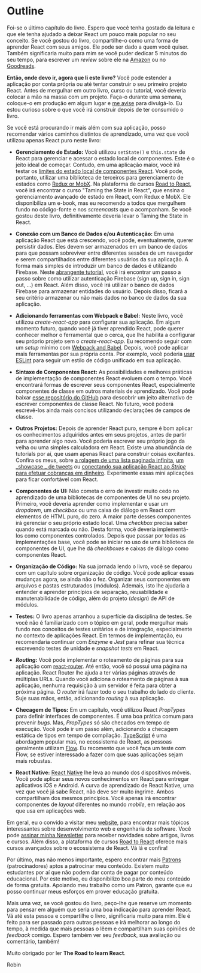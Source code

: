 # Outline

Foi-se o último capítulo do livro. Espero que você tenha gostado da leitura e que ele tenha ajudado a deixar React um pouco mais popular no seu conceito. Se você gostou do livro, compartilhe-o como uma forma de aprender React com seus amigos. Ele pode ser dado a quem você quiser. Também significaria muito para mim se você puder dedicar 5 minutos do seu tempo, para escrever um _review_ sobre ele na [Amazon][1] ou no [Goodreads][2].

**Então, onde devo ir, agora que li este livro?** Você pode estender a aplicação por conta própria ou até tentar construir o seu primeiro projeto React. Antes de mergulhar em outro livro, curso ou tutorial, você deveria colocar a mão na massa com um projeto. Faça-o durante uma semana, coloque-o em produção em algum lugar e [me avise][3] para divulgá-lo. Eu estou curioso sobre o que você irá construir depois de ter consumido o livro.

Se você está procurando ir mais além com sua aplicação, posso recomendar vários caminhos distintos de aprendizado, uma vez que você utilizou apenas React puro neste livro:

* **Gerenciamento de Estado:** Você utilizou `setState()` e `this.state` de React para gerenciar e acessar o estado local de componentes. Este é o jeito ideal de começar. Contudo, em uma aplicação maior, você irá testar os [limites do estado local de componentes React][4]. Você pode, portanto, utilizar uma biblioteca de terceiros para gerenciamento de estados como [Redux or MobX][5]. Na plataforma de cursos [Road to React][6], você irá encontrar o curso "Taming the State in React", que ensina o gerenciamento avançado de estado em React, com Redux e MobX. Ele disponibiliza um e-book, mas eu recomendo a todos que mergulhem fundo no código-fonte e nos _screencasts_ que o acompanham. Se você gostou deste livro, definitivamente deveria levar o Taming the State in React.

* **Conexão com um Banco de Dados e/ou Autenticação:** Em uma aplicação React que está crescendo, você pode, eventualmente, querer persistir dados. Eles devem ser armazenados em um banco de dados para que possam sobreviver entre diferentes sessões de um navegador e serem compartilhados entre diferentes usuários da sua aplicação. A forma mais simples de introduzir um banco de dados é utilizando Firebase. Neste [abrangente tutorial][7], você irá encontrar um passo a passo sobre como utilizar autenticação Firebase (sign up, sign in, sign out, …) em React. Além disso, você irá utilizar o banco de dados Firebase para armazenar entidades do usuário. Depois disso, ficará a seu critério armazenar ou não mais dados no banco de dados da sua aplicação.

* **Adicionando ferramentas com Webpack e Babel:** Neste livro, você utilizou *create-react-app* para configurar sua aplicação. Em algum momento futuro, quando você já tiver aprendido React, pode querer conhecer melhor o ferramental que o cerca, que lhe habilita a configurar seu próprio projeto sem o _create-react-app_. Eu recomendo seguir com um _setup_ mínimo com [Webpack and Babel][8]. Depois, você pode aplicar mais ferramentas por sua própria conta. Por exemplo, você poderia [usar ESLint][9] para seguir um estilo de código unificado em sua aplicação.

* **Sintaxe de Componentes React:** As possibilidades e melhores práticas de implementação de componentes React evoluem com o tempo. Você encontrará formas de escrever seus componentes React, especialmente componentes de classe em outros materiais de aprendizado. Você pode baixar [esse repositório do GitHub][10] para descobrir um jeito alternativo de escrever componentes de classe React. No futuro, você poderá escrevê-los ainda mais concisos utilizando declarações de campos de classe.

* **Outros Projetos:** Depois de aprender React puro, sempre é bom aplicar os conhecimentos adquiridos antes em seus projetos, antes de partir para aprender algo novo. Você poderia escrever seu próprio jogo da velha ou uma simples calculadora em React. Existe uma abundância de tutorials por aí, que usam apenas React para construir coisas excitantes. Confira os meus, sobre [a rolagem de uma lista paginada infinita][11], [um _showcase _ de tweets][12] ou [conectando sua aplicação React ao _Stripe_ para efetuar cobranças em dinheiro][13]. Experimente essas mini aplicações para ficar confortável com React.

* **Componentes de UI:** Não cometa o erro de investir muito cedo no aprendizado de uma bibliotecas de componentes de UI no seu projeto. Primeiro, você deveria aprender como implementar e usar um _dropdown_, um _checkbox_ ou uma caixa de diálogo em React com elementos de HTML puro, do zero. A maior parte desses componentes irá gerenciar o seu próprio estado local. Uma _checkbox_ precisa saber quando está marcada ou não. Desta forma, você deveria implementá-los como componentes controlados. Depois que passar por todas as implementações base, você pode se iniciar no uso de uma biblioteca de componentes de UI, que lhe dá _checkboxes_ e caixas de diálogo como componentes React.

* **Organização de Código:** Na sua jornada lendo o livro, você se deparou com um capítulo sobre organização de código. Você pode aplicar essas mudanças agora, se ainda não o fez. Organizar seus componentes em arquivos e pastas estruturados (módulos). Ademais, isto lhe ajudaria a entender e aprender princípios de separação, reusabilidade e manutenabilidade de código, além do projeto (_design_) de API de módulos.

* **Testes:** O livro apenas arranhou a superfície da disciplina de testes. Se você não é familiarizado com o tópico em geral, pode mergulhar mais fundo nos conceitos de testes unitários e de integração, especialmente no contexto de aplicações React. Em termos de implementação, eu recomendaria continuar com _Enzyme_ e _Jest_ para refinar sua técnica escrevendo testes de unidade e _snapshot tests_ em React.

* **_Routing_:** Você pode implementar o roteamento de páginas para sua aplicação com [react-router][14]. Até então, você só possui uma página na aplicação. React Router lhe ajuda a ter várias páginas através de múltiplas URLs. Quando você adiciona o roteamento de páginas à sua aplicação, nenhuma requisição à um servidor é feita para obter a próxima página. O _router_ irá fazer todo o seu trabalho do lado do cliente. Suje suas mãos, então, adicionando _routing_ à sua aplicação.

* **Checagem de Tipos:** Em um capítulo, você utilizou React _PropTypes_ para definir interfaces de componentes. É uma boa prática comum para prevenir _bugs_. Mas, _PropTypes_ só são checados em tempo de execução. Você pode ir um passo além, adicionando a checagem estática de tipos em tempo de compilação. [TypeScript][15] é uma abordagem popular mas, no ecossistema de React, as pessoas geralmente utilizam [Flow][16]. Eu recomento que você faça um teste com Flow, se estiver interessado a fazer com que suas aplicações sejam mais robustas.

* **React Native:** [React Native][17] lhe leva ao mundo dos dispositivos móveis. Você pode aplicar seus novos conhecimentos em React para entregar aplicativos iOS e Android. A curva de aprendizado de React Native, uma vez que você já sabe React, não deve ser muito íngrime. Ambos compartilham dos mesmos princípios. Você apenas irá encontrar componentes de _layout_ diferentes no mundo _mobile_, em relação aos que usa em aplicações web.

Em geral, eu o convido a visitar meu [website][18], para encontrar mais tópicos interessantes sobre desenvolvimento web e engenharia de software. Você pode [assinar minha Newsletter][19] para receber novidades sobre artigos, livros e cursos. Além disso, a plataforma de cursos [Road to React][20] oferece mais cursos avançados sobre o ecossistema de React. Vá lá e confira!

Por último, mas não menos importante, espero encontrar mais [Patrons][21] (patrocinadores) aptos a patrocinar meu conteúdo. Existem muito estudantes por aí que não podem dar conta de pagar por conteúdo educacional. Por este motivo, eu disponibilizo boa parte do meu conteúdo de forma gratuita. Apoiando meu trabalho como um Patron, garante que eu posso continuar meus esforços em prover educação gratuita.

Mais uma vez, se você gostou do livro, peço-lhe que reserve um momento para pensar em alguém que seria uma boa indicação para aprender React. Vá até esta pessoa e compartilhe o livro, significaria muito para mim. Ele é feito para ser passado para outras pessoas e irá melhorar ao longo do tempo, à medida que mais pessoas o lêem e compartilham suas opiniões de _feedback_ comigo. Espero também ver seu _feedback_, sua avaliação ou comentário, também!

Muito obrigado por ler **The Road to learn React**.

Robin

[1]:	https://www.amazon.com/dp/B077HJFCQX
[2]:	https://www.goodreads.com/book/show/37503118-the-road-to-learn-react
[3]:	https://twitter.com/rwieruch
[4]:	https://www.robinwieruch.de/learn-react-before-using-redux/
[5]:	https://www.robinwieruch.de/redux-mobx-confusion/
[6]:	https://roadtoreact.com/
[7]:	https://www.robinwieruch.de/complete-firebase-authentication-react-tutorial/
[8]:	https://www.robinwieruch.de/minimal-react-webpack-babel-setup/
[9]:	https://www.robinwieruch.de/react-eslint-webpack-babel/
[10]:	https://github.com/the-road-to-learn-react/react-alternative-class-component-syntax
[11]:	https://www.robinwieruch.de/react-paginated-list/
[12]:	https://www.robinwieruch.de/react-svg-patterns/
[13]:	https://www.robinwieruch.de/react-express-stripe-payment/
[14]:	https://github.com/ReactTraining/react-router
[15]:	https://www.typescriptlang.org/
[16]:	https://flowtype.org/
[17]:	https://facebook.github.io/react-native/
[18]:	https://www.robinwieruch.de
[19]:	https://www.getrevue.co/profile/rwieruch
[20]:	https://roadtoreact.com
[21]:	https://www.patreon.com/rwieruch